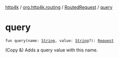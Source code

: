[http4k](../../index.md) / [org.http4k.routing](../index.md) / [RoutedRequest](index.md) / [query](./query.md)

# query

`fun query(name: `[`String`](https://kotlinlang.org/api/latest/jvm/stdlib/kotlin/-string/index.html)`, value: `[`String`](https://kotlinlang.org/api/latest/jvm/stdlib/kotlin/-string/index.html)`?): `[`Request`](../../org.http4k.core/-request/index.md)

(Copy &amp;) Adds a query value with this name.

